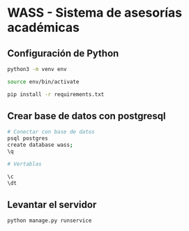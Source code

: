 # WASS - Sistema de asesorías académicas

## Configuración de Python
```bash
python3 -m venv env

source env/bin/activate

pip install -r requirements.txt
```

## Crear base de datos con postgresql

```bash
# Conectar con base de datos
psql postgres
create database wass;
\q 

# Vertablas

\c
\dt
```
## Levantar el servidor 
```bash
python manage.py runservice
```
